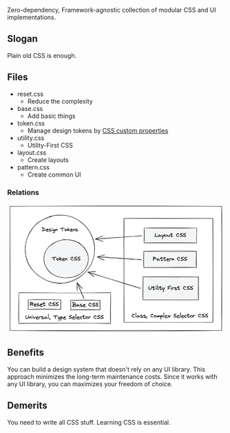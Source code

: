 Zero-dependency, Framework-agnostic collection of modular CSS and UI implementations.

## Slogan

Plain old CSS is enough.

## Files

- reset.css
  - Reduce the complexity
- base.css
  - Add basic things
- token.css
  - Manage design tokens by [CSS custom properties](https://developer.mozilla.org/en-US/docs/Web/CSS/--*)
- utility.css
  - Utility-First CSS
- layout.css
  - Create layouts
- pattern.css
  - Create common UI

### Relations

![diagram](./diagram.png)

## Benefits

You can build a design system that doesn't rely on any UI library. This approach minimizes the long-term maintenance costs. Since it works with any UI library, you can maximizes your freedom of choice.

## Demerits

You need to write all CSS stuff. Learning CSS is essential.
